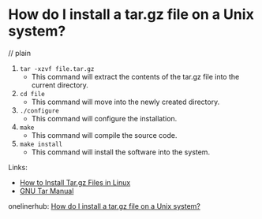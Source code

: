 # How do I install a tar.gz file on a Unix system?
// plain

1. `tar -xzvf file.tar.gz`
   - This command will extract the contents of the tar.gz file into the current directory.
2. `cd file`
   - This command will move into the newly created directory.
3. `./configure`
   - This command will configure the installation.
4. `make`
   - This command will compile the source code.
5. `make install`
   - This command will install the software into the system.

Links:
- [How to Install Tar.gz Files in Linux](https://www.howtogeek.com/248780/how-to-install-tar-gz-files-in-linux/)
- [GNU Tar Manual](https://www.gnu.org/software/tar/manual/tar.html)

onelinerhub: [How do I install a tar.gz file on a Unix system?](https://onelinerhub.com/cli-tar/how-do-i-install-a-tar-gz-file-on-a-unix-system)
